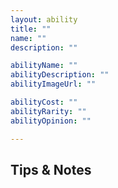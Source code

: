 ```yaml
---
layout: ability
title: ""
name: ""
description: ""

abilityName: ""
abilityDescription: ""
abilityImageUrl: ""

abilityCost: ""
abilityRarity: ""
abilityOpinion: ""

---
```


## Tips & Notes
